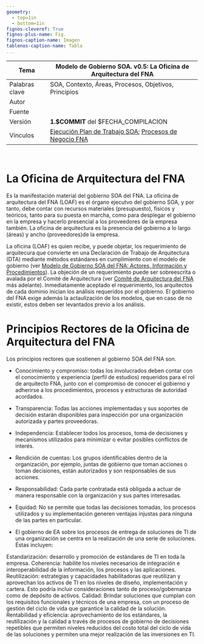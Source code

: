 ```yaml
---
geometry:
  - top=1in
  - bottom=1in
fignos-cleveref: True
fignos-plus-name: Fig.
fignos-caption-name: Imagen
tablenos-caption-name: Tabla
...
```


| Tema           | Modelo de Gobierno SOA. v0.5: **La Oficina de Arquitectura del FNA** |
|----------------|----------------------------------------------------------------------|
| Palabras clave | SOA, Contexto, Áreas, Procesos, Objetivos, Principios |
| Autor          |                                                                      |
| Fuente         |                                                                      |
| Versión        | **1.$COMMIT** del $FECHA_COMPILACION                                 |
| Vínculos       | [Ejecución Plan de Trabajo SOA](onenote:#N001d.sharepoint.com); [Procesos de Negocio FNA](onenote:#N003a.com)|

<br>

# La Oficina de Arquitectura del FNA
Es la manifestación material del gobierno SOA del FNA. La oficina de arquitectura del FNA (LOAF) es el órgano ejecutvo del gobierno SOA, y por tanto, debe contar con recursos materiales (presupuesto), físicos y teóricos, tanto para su puesta en marcha, como para desplegar el gobierno en la empresa y hacerlo presencial a los proveedores de la empresa también. La oficina de arquitectura es la presencia del gobierno a lo largo (áreas) y ancho (proveedores)de la empresa.

La oficina (LOAF) es quien recibe, y puede objetar, los requerimiento de arquitecura que convierte en una Declaración de Trabajo de Arquitectura (DTA) mediante métodos estándares en cumplimiento con el modelo de gobierno (ver [Modelo de Gobierno SOA del FNA: Actores, Información y Procedimientos](onenote:#N003a.com)). La objeción de un requerimiento puede ser sobreescrita o avalada por el Comité de Arquitectura (ver [Comité de Arquitectura del FNA](onenote:#N003a.com) más adelante). Inmediatamente aceptado el requerimiento, los arquitectos de cada dominio inician los análisis requeridos por el gobierno. El gobierno del FNA exige además la actaulización de los modelos, que en caso de no existir, estos deben ser levantados previo a los análisis.

# Principios Rectores de la Oficina de Arquitectura del FNA
Los principios rectores que sostienen al gobierno SOA del FNA son.

* Conocimiento y compromiso: todas los involucrados deben contar con el conocimiento y experiencia (perfil de estudios) requeridos para el rol de arquitecto FNA, junto con el compromiso de conocer el gobierno y adherirse a los procedimientos, procesos y estructuras de autoridad acordados.

* Transparencia: Todas las acciones implementadas y sus soportes de decisión estarán disponibles para inspección por una organización autorizada y partes proveedoras.
* Independencia: Establecer todos los procesos, toma de decisiones y mecanismos utilizados para minimizar o evitar posibles conflictos de interés.
* Rendición de cuentas: Los grupos identificables dentro de la organización, por ejemplo, juntas de gobierno que toman acciones o toman decisiones, están autorizados y son responsables de sus acciones.
* Responsabilidad: Cada parte contratada está obligada a actuar de manera responsable con la organización y sus partes interesadas.
* Equidad: No se permite que todas las decisiones tomadas, los procesos utilizados y su implementación generen ventajas injustas para ninguna de las partes en particular.
* El gobierno de EA sobre los procesos de entrega de soluciones de TI de una organización se centra en la realización de una serie de soluciones. Éstas incluyen:

Estandarización: desarrollo y promoción de estándares de TI en toda la empresa.
Coherencia: habilite los niveles necesarios de integración e interoperabilidad de la información, los procesos y las aplicaciones.
Reutilización: estrategias y capacidades habilitadoras que reutilizan y aprovechan los activos de TI en los niveles de diseño, implementación y cartera. Esto podría incluir consideraciones tanto de proceso/gobernanza como de depósito de activos.
Calidad: Brindar soluciones que cumplan con los requisitos funcionales y técnicos de una empresa, con un proceso de gestión del ciclo de vida que garantice la calidad de la solución.
Rentabilidad y eficiencia: aprovechamiento de los estándares, la reutilización y la calidad a través de procesos de gobierno de decisiones repetibles que permiten niveles reducidos del costo total del ciclo de vida de las soluciones y permiten una mejor realización de las inversiones en TI.